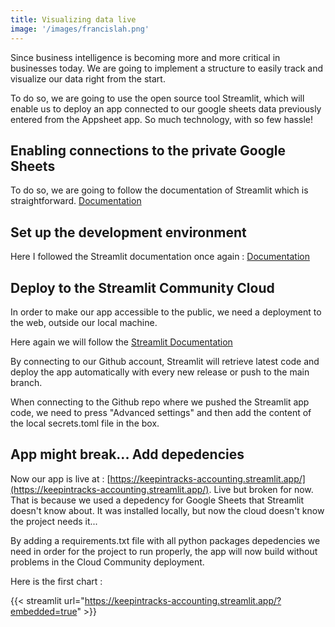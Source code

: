 ```yaml
---
title: Visualizing data live
image: '/images/francislah.png'
---
```

Since business intelligence is becoming more and more critical in businesses today. We are going to implement a structure to easily track and visualize our data right from the start.

To do so, we are going to use the open source tool Streamlit, which will enable us to deploy an app connected to our google sheets data previously entered from the Appsheet app. So much technology, with so few hassle!

## Enabling connections to the private Google Sheets
To do so, we are going to follow the documentation of Streamlit which is straightforward. [Documentation](https://docs.streamlit.io/develop/tutorials/databases/private-gsheet)

## Set up the development environment
Here I followed the Streamlit documentation once again : [Documentation](https://docs.streamlit.io/get-started/installation/command-line)

## Deploy to the Streamlit Community Cloud
In order to make our app accessible to the public, we need a deployment to the web, outside our local machine.

Here again we will follow the [Streamlit Documentation](https://docs.streamlit.io/deploy/streamlit-community-cloud/get-started/quickstart)

By connecting to our Github account, Streamlit will retrieve latest code and deploy the app automatically with every new release or push to the main branch.

When connecting to the Github repo where we pushed the Streamlit app code, we need to press "Advanced settings" and then add the content of the local secrets.toml file in the box.

## App might break... Add depedencies
Now our app is live at : [https://keepintracks-accounting.streamlit.app/](https://keepintracks-accounting.streamlit.app/).
Live but broken for now. That is because we used a depedency for Google Sheets that Streamlit doesn't know about. It was installed locally, but now the cloud doesn't know the project needs it...

By adding a requirements.txt file with all python packages depedencies we need in order for the project to run properly, the app will now build without problems in the Cloud Community deployment.

Here is the first chart : 

{{< streamlit url="https://keepintracks-accounting.streamlit.app/?embedded=true" >}}